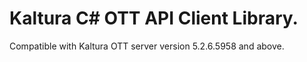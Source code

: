 # Kaltura C# OTT API Client Library.
Compatible with Kaltura OTT server version 5.2.6.5958 and above.
